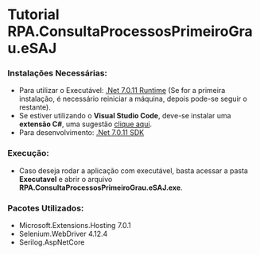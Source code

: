 # Tutorial RPA.ConsultaProcessosPrimeiroGrau.eSAJ

### Instalações Necessárias:
- Para utilizar o Executável: [.Net 7.0.11 Runtime](https://dotnet.microsoft.com/pt-br/download/dotnet/thank-you/runtime-7.0.11-windows-x86-installer) (Se for a primeira instalação, é necessário reiniciar a máquina, depois pode-se seguir o restante).
- Se estiver utilizando o **Visual Studio Code**, deve-se instalar uma **extensão C#**, uma sugestão [clique aqui](https://marketplace.visualstudio.com/items?itemName=ms-dotnettools.csharp).
- Para desenvolvimento: [.Net 7.0.11 SDK](https://dotnet.microsoft.com/pt-br/download/dotnet/thank-you/sdk-7.0.401-windows-x86-installer)

### Execução:
- Caso deseja rodar a aplicação com executável, basta acessar a pasta **Executavel** e abrir o arquivo **RPA.ConsultaProcessosPrimeiroGrau.eSAJ.exe**.

### Pacotes Utilizados: 
- Microsoft.Extensions.Hosting 7.0.1
- Selenium.WebDriver 4.12.4
- Serilog.AspNetCore
